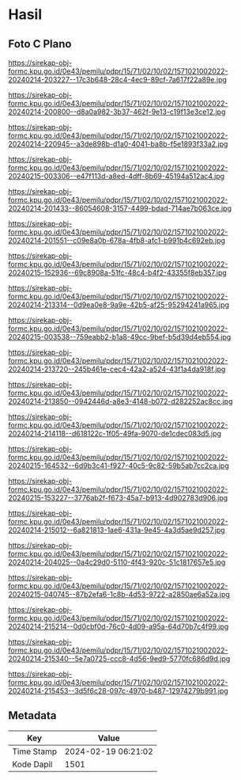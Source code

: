 # Hasil

## Foto C Plano

https://sirekap-obj-formc.kpu.go.id/0e43/pemilu/pdpr/15/71/02/10/02/1571021002022-20240214-203227--17c3b648-28c4-4ec9-89cf-7a617f22a89e.jpg

https://sirekap-obj-formc.kpu.go.id/0e43/pemilu/pdpr/15/71/02/10/02/1571021002022-20240214-200800--d8a0a982-3b37-462f-9e13-c19f13e3ce12.jpg

https://sirekap-obj-formc.kpu.go.id/0e43/pemilu/pdpr/15/71/02/10/02/1571021002022-20240214-220945--a3de898b-d1a0-4041-ba8b-f5e1893f33a2.jpg

https://sirekap-obj-formc.kpu.go.id/0e43/pemilu/pdpr/15/71/02/10/02/1571021002022-20240215-003306--e47f113d-a8ed-4dff-8b69-45194a512ac4.jpg

https://sirekap-obj-formc.kpu.go.id/0e43/pemilu/pdpr/15/71/02/10/02/1571021002022-20240214-201433--86054608-3157-4499-bdad-714ae7b063ce.jpg

https://sirekap-obj-formc.kpu.go.id/0e43/pemilu/pdpr/15/71/02/10/02/1571021002022-20240214-201551--c09e8a0b-678a-4fb8-afc1-b991b4c692eb.jpg

https://sirekap-obj-formc.kpu.go.id/0e43/pemilu/pdpr/15/71/02/10/02/1571021002022-20240215-152936--69c8908a-51fc-48c4-b4f2-43355f8eb357.jpg

https://sirekap-obj-formc.kpu.go.id/0e43/pemilu/pdpr/15/71/02/10/02/1571021002022-20240214-213314--0d9ea0e8-9a9e-42b5-af25-95294241a965.jpg

https://sirekap-obj-formc.kpu.go.id/0e43/pemilu/pdpr/15/71/02/10/02/1571021002022-20240215-003538--759eabb2-b1a8-49cc-9bef-b5d39d4eb554.jpg

https://sirekap-obj-formc.kpu.go.id/0e43/pemilu/pdpr/15/71/02/10/02/1571021002022-20240214-213720--245b461e-cec4-42a2-a524-43f1a4da918f.jpg

https://sirekap-obj-formc.kpu.go.id/0e43/pemilu/pdpr/15/71/02/10/02/1571021002022-20240214-213850--0942446d-a8e3-4148-b072-d282252ac8cc.jpg

https://sirekap-obj-formc.kpu.go.id/0e43/pemilu/pdpr/15/71/02/10/02/1571021002022-20240214-214118--d618122c-1f05-49fa-9070-de1cdec083d5.jpg

https://sirekap-obj-formc.kpu.go.id/0e43/pemilu/pdpr/15/71/02/10/02/1571021002022-20240215-164532--6d9b3c41-f927-40c5-9c82-59b5ab7cc2ca.jpg

https://sirekap-obj-formc.kpu.go.id/0e43/pemilu/pdpr/15/71/02/10/02/1571021002022-20240215-153227--3776ab2f-f673-45a7-b913-4d902783d906.jpg

https://sirekap-obj-formc.kpu.go.id/0e43/pemilu/pdpr/15/71/02/10/02/1571021002022-20240214-215012--6a821813-1ae6-431a-9e45-4a3d5ae9d257.jpg

https://sirekap-obj-formc.kpu.go.id/0e43/pemilu/pdpr/15/71/02/10/02/1571021002022-20240214-204025--0a4c29d0-5110-4f43-920c-51c1817657e5.jpg

https://sirekap-obj-formc.kpu.go.id/0e43/pemilu/pdpr/15/71/02/10/02/1571021002022-20240215-040745--87b2efa6-1c8b-4d53-9722-a2850ae6a52a.jpg

https://sirekap-obj-formc.kpu.go.id/0e43/pemilu/pdpr/15/71/02/10/02/1571021002022-20240214-215214--0d0cbf0d-76c0-4d09-a95a-64d70b7c4f99.jpg

https://sirekap-obj-formc.kpu.go.id/0e43/pemilu/pdpr/15/71/02/10/02/1571021002022-20240214-215340--5e7a0725-ccc8-4d56-9ed9-5770fc686d9d.jpg

https://sirekap-obj-formc.kpu.go.id/0e43/pemilu/pdpr/15/71/02/10/02/1571021002022-20240214-215453--3d5f6c28-097c-4970-b487-12974279b991.jpg


## Metadata

| Key        | Value               |
| ---------- | ------------------- |
| Time Stamp | 2024-02-19 06:21:02 |
| Kode Dapil | 1501                |



